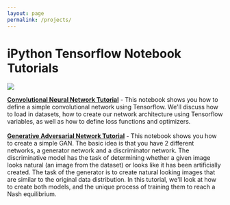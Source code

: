 ```yaml
---
layout: page
permalink: /projects/
---
```


iPython Tensorflow Notebook Tutorials
====================
![](/assets/tf.jpg) 

<a href="https://github.com/adeshpande3/TensorflowStuff/blob/master/ConvolutionalNeuralNet.ipynb" target="_blank">**Convolutional Neural Network Tutorial**</a> - This notebook shows you how to define a simple convolutional network using Tensorflow. We'll discuss how to load in datasets, how to create our network architecture using Tensorflow variables, as well as how to define loss functions and optimizers. 
<br><br><a href="https://github.com/adeshpande3/Generative-Adversarial-Networks" target="_blank">**Generative Adversarial Network Tutorial**</a> - This notebook shows you how to create a simple GAN. The basic idea is that you have 2 different networks, a generator network and a discriminator network. The discriminative model has the task of determining whether a given image looks natural (an image from the dataset) or looks like it has been artificially created. The task of the generator is to create natural looking images that are similar to the original data distribution. In this tutorial, we'll look at how to create both models, and the unique process of training them to reach a Nash equilibrium. 
